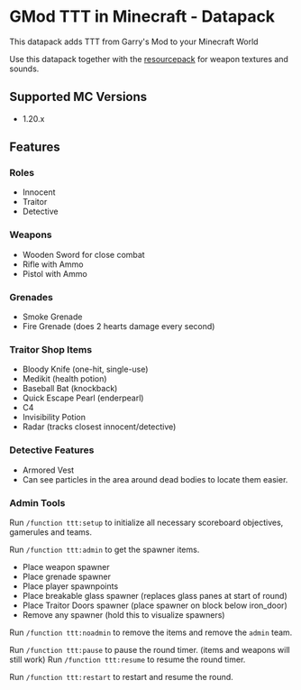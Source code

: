 # GMod TTT in Minecraft - Datapack

This datapack adds TTT from Garry's Mod to your Minecraft World

Use this datapack together with the [resourcepack](https://github.com/MindStudioOfficial/ttt_in_minecraft_resourcepack) for weapon textures and sounds.
## Supported MC Versions

- 1.20.x

## Features

### Roles

- Innocent
- Traitor
- Detective

### Weapons

- Wooden Sword for close combat
- Rifle with Ammo
- Pistol with Ammo

### Grenades

- Smoke Grenade
- Fire Grenade (does 2 hearts damage every second)



### Traitor Shop Items

- Bloody Knife (one-hit, single-use)
- Medikit (health potion)
- Baseball Bat (knockback)
- Quick Escape Pearl (enderpearl)
- C4
- Invisibility Potion
- Radar (tracks closest innocent/detective)

### Detective Features

- Armored Vest
- Can see particles in the area around dead bodies to locate them easier.

### Admin Tools

Run `/function ttt:setup` to initialize all necessary scoreboard objectives, gamerules and teams.

Run `/function ttt:admin` to get the spawner items.

- Place weapon spawner
- Place grenade spawner
- Place player spawnpoints
- Place breakable glass spawner (replaces glass panes at start of round)
- Place Traitor Doors spawner (place spawner on block below iron_door)
- Remove any spawner (hold this to visualize spawners)

Run `/function ttt:noadmin` to remove the items and remove the `admin` team.

Run `/function ttt:pause` to pause the round timer. (items and weapons will still work)
Run `/function ttt:resume` to resume the round timer.

Run `/function ttt:restart` to restart and resume the round.


